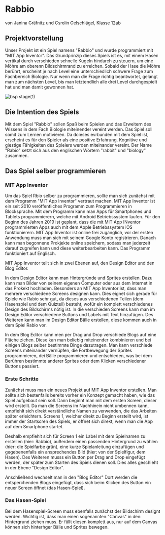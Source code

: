 # Rabbio 

von Janina Gräfnitz und Csrolin Oelschlägel, Klasse 12ab



## Projektvorstellung

Unser Projekt ist ein Spiel namens "Rabbio" und wurde programmiert mit "MIT App Inventor". Das Grundprinzip dieses Spiels ist es, mit einem Hasen vertikal durch verschieden schnelle Kugeln hindurch zu steuern, um eine Möhre am oberenn Bildschirmrand zu erreichen. Sobald der Hase die Möhre berührt, erscheint je nach Level eine unterschiedlich schwere Frage zum Fachbereich Biologie. Nur wenn man die Frage richtig beantwortet, gelangt man zum nächsten Level, bis man letztendlich alle drei Level durchgespielt hat und man damit gewonnen hat.

 ![bsp stage(1)](Bilder/Stage(1).png)

## Die Intention des Spiels

Mit dem Spiel "Rabbio" sollen Spaß beim Spielen und das Erweitern des Wissens in dem Fach Biologie miteinender vereint werden. Das Spiel soll somit zum Lernen motivieren. Da doieses evrbunden mit dem Spiel ist, erscheint es für den Spieler als eine positive Erfahrung. Kognitive und giestige Fähigkeiten des Spielers werden miteinander vereint.
Der Name "Rabio" setzt sich aus den englischen Wörtern "rabbit" und "biology" zusammen. 

## Das Spiel selber programmieren

### MIT App Inventor

Um das Spiel Rbio selber zu programmieren, sollte man sich zunächst mit dem Programm "MIT App Inventor" vertraut machen.
MIT App Inventor ist ein seit 2010 veröffentliches Programm zum Programmieren in Blocksprache. 
Mit dem Programm kann man Apps für Smartphones und Tablets programmierern, welche mit Android Betriebssystem laufen. Für den Beginn des Jahren 2019 ist geplant, dass die mit MIT App INventor programmierten Apps auch mit dem Apple Betriebssystem iOS funktionierern.
MIT App Inventor ist online frei zugänglich, vor der ersten Anwendung muss man sich mit seinem Google Konto registrieren.
Danach kann man begonnene Prokjekte online speichern, sodass man jederzeit darauf zugreifen kann und diese weiterbearbeiten kann.
Das Programm funktioniert auf Englisch. 

MIT App Inventor teilt sich in zwei Ebenen auf, den Design Editor und den Blog Editor. 

In dem Design Editor kann man Hintergründe und Sprites erstellen. 
Dazu kann man Bilder von seinem eigenen Computer oder aus dem Internet in das Prokekt hochladen. Besonders an MIT App Inventor ist, dass man mehrere verschiedene Screens designen kann. Dies eignet sich gerade für Spiele wie Rabio sehr gut, da dieses aus verschiedenen Teilen (dem Hasenspiel und dem Quizteil) besteht, wofür ein komplett verschiedenes Design des Bildschirms nötig ist. 
In die verschieden Screens kann man im Design Editor verschiedene Buttons und Labels mit Text hinzufügen.
Des Weiteren kann man im Design Editor Bälle erstellen, diese kommen auch in dem Spiel Rabio vor.

In dem Blog Editor kann men per Drag and Drop verschiede Blogs auf eine Fläche ziehen. 
Diese kan man beliebig miteinender kombinieren und bei einigen Blogs selber bestimmte Dinge dazutragen. 
Man kann verschiede Screens miteinander vernüpfen, die Fortbewegung der Sprites programmieren, dei Bälle programmieren und entschieden, was bei dem Berühren bestimmte anderer Sprites oder dem Klicken verschiedener Buttons passiert. 

### Erste Schritte

Zunächst muss man ein neues Projekt auf MIT App Inventor erstellen.
Man sollte sich bestenfalls bereits vorher ein Konzept gemacht haben, wie das Spiel aufgebaut sein soll.
Dann beginnt man mit dem ersten Screen, dieser wird erstellt. Da man die Screens im Nachhinein nicht umbennen kann, empfiehlt sich direkt verständliche Namen zu verwenden, die das Arbeiten später erleichtern. 
Screens 1, welcher direkt zu Beginn erstellt wird, ist immer der Startscren des Spiels, er öffnet sich direkt, wenn man die App auf dem Smartphone startet. 

Deshalb empfiehlt sich für Screen 1 ein Label mit dem Spielnamen zu erstellen (hier: Rabbio), außerdem einen passenden Hintergrund zu wählen (hier: die Spielfarbe grün), eine kurze Spielanleitung einzufügen und gegebenenfalls ein ansprechendes Bild (hier: von der Spielfigur, dem Hasen).
Des Weiteren musss ein Button per Drag and Drop eingefügt werden, der später zum Starten des Spiels dienen soll. 
Dies alles geschieht in der Ebene "Design Editor".

Anschließend wechselt man in den "Blog Editor" 
Dort werden die entsperchenden Blogs eingefügt, dass sich beim Klicken des Button ein neuer Screen öffnet (das Hasen-Spiel).

### Das Hasen-Spiel

Bei dem Hasenspiel-Screen muss ebenfalls zunächst der Bildschirm designt werden. 
Wichtig ist, dass man einen sogenannten "Canvas" in den Hintergrund ziehen muss. Er füllt diesen komplett aus, nur auf dem Canvas können sich hinterhger Bälle und Sprites bewegen. 



